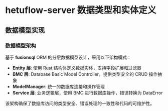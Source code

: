 # hetuflow-server 数据类型和实体定义

## 数据模型实现

### 数据模型架构

基于 **fusionsql** ORM 的分层数据模型设计，采用以下架构模式：

- **Entity 层**: 使用 Rust 结构体定义数据实体，支持字段扩展和过滤器
- **BMC 层**: Database Basic Model Controller，提供类型安全的 CRUD 操作抽象
- **ModelManager**: 统一的数据库连接和操作管理
- **Service 层**: 业务逻辑层，使用 BMC 进行数据库操作，错误转换为 DataError

该架构确保了数据库访问的类型安全、错误处理的一致性和代码的可维护性。
